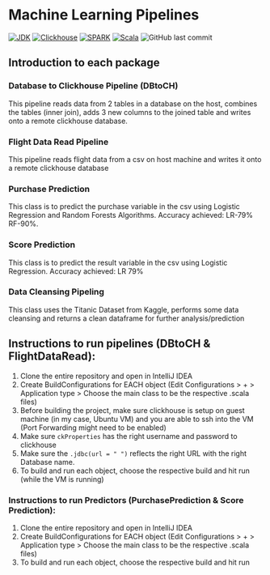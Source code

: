 # Machine Learning Pipelines

[![JDK](https://img.shields.io/badge/Java%20JDK-1.8-green)](https://www.oracle.com/java/technologies/javase/javase-jdk8-downloads.html#license-lightbox)
[![Clickhouse](https://img.shields.io/badge/Clickhouse-DB-red)](https://www.digitalocean.com/community/tutorials/how-to-install-and-use-clickhouse-on-ubuntu-18-04)
[![SPARK](https://img.shields.io/badge/SPARK-2.4.6-green)](https://www.apache.org/dyn/closer.lua/spark/spark-2.4.6/spark-2.4.6-bin-hadoop2.7.tgz)
[![Scala](https://img.shields.io/badge/Scala-2.11.12-brightgreen)](https://www.scala-lang.org/download/2.11.12.html)
![GitHub last commit](https://img.shields.io/github/last-commit/nma96/Machine-Learning-Pipelines)

## Introduction to each package
### Database to Clickhouse Pipeline (DBtoCH)
This pipeline reads data from 2 tables in a database on the host, combines the tables (inner join), adds 3 new columns to the joined table and writes onto a remote clickhouse database. 

### Flight Data Read Pipeline
This pipeline reads flight data from a csv on host machine and writes it onto a remote clickhouse database

### Purchase Prediction
This class is to predict the purchase variable in the csv using Logistic Regression and Random Forests Algorithms. Accuracy achieved: LR-79% RF-90%.

### Score Prediction
This class is to predict the result variable in the csv using Logistic Regression. Accuracy achieved: LR 79% 
 
### Data Cleansing Pipeling
This class uses the Titanic Dataset from Kaggle, performs some data cleansing and returns a clean dataframe for further analysis/prediction 
 
## Instructions to run pipelines (DBtoCH & FlightDataRead):
1. Clone the entire repository and open in IntelliJ IDEA
2. Create BuildConfigurations for EACH object (Edit Configurations > + > Application type >  Choose the main class to be the respective .scala files)
3. Before building the project, make sure clickhouse is setup on guest machine (in my case, Ubuntu VM) and you are able to ssh into the VM (Port Forwarding might need to be enabled)
4. Make sure `ckProperties` has the right username and password to clickhouse 
5. Make sure the `.jdbc(url = " ")` reflects the right URL with the right Database name. 
6. To build and run each object, choose the respective build and hit run (while the VM is running)

### Instructions to run Predictors (PurchasePrediction & Score Prediction): 
 1. Clone the entire repository and open in IntelliJ IDEA
 2. Create BuildConfigurations for EACH object (Edit Configurations > + > Application type >  Choose the main class to be the respective .scala files)
 3. To build and run each object, choose the respective build and hit run

